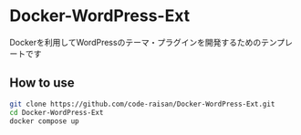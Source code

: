 # Docker-WordPress-Ext

Dockerを利用してWordPressのテーマ・プラグインを開発するためのテンプレートです

## How to use

```sh
git clone https://github.com/code-raisan/Docker-WordPress-Ext.git
cd Docker-WordPress-Ext
docker compose up
```
